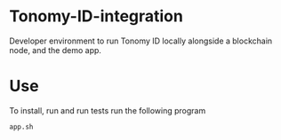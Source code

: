 # Tonomy-ID-integration
Developer environment to run Tonomy ID locally alongside a blockchain node, and the demo app.

# Use

To install, run and run tests run the following program

`app.sh`